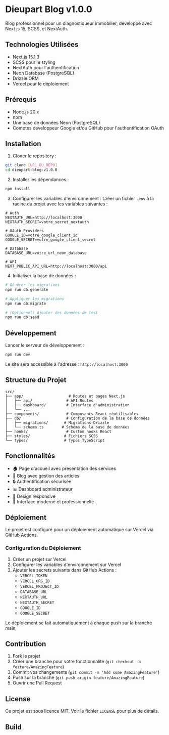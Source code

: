 # Dieupart Blog v1.0.0

Blog professionnel pour un diagnostiqueur immobilier, développé avec Next.js 15, SCSS, et NextAuth.

## Technologies Utilisées

- Next.js 15.1.3
- SCSS pour le styling
- NextAuth pour l'authentification
- Neon Database (PostgreSQL)
- Drizzle ORM
- Vercel pour le déploiement

## Prérequis

- Node.js 20.x
- npm
- Une base de données Neon (PostgreSQL)
- Comptes développeur Google et/ou GitHub pour l'authentification OAuth

## Installation

1. Cloner le repository :

```bash
git clone [URL_DU_REPO]
cd dieupart-blog-v1.0.0
```

2. Installer les dépendances :

```bash
npm install
```

3. Configurer les variables d'environnement :
   Créer un fichier `.env` à la racine du projet avec les variables suivantes :

```env
# Auth
NEXTAUTH_URL=http://localhost:3000
NEXTAUTH_SECRET=votre_secret_nextauth

# OAuth Providers
GOOGLE_ID=votre_google_client_id
GOOGLE_SECRET=votre_google_client_secret

# Database
DATABASE_URL=votre_url_neon_database

# API
NEXT_PUBLIC_API_URL=http://localhost:3000/api
```

4. Initialiser la base de données :

```bash
# Générer les migrations
npm run db:generate

# Appliquer les migrations
npm run db:migrate

# (Optionnel) Ajouter des données de test
npm run db:seed
```

## Développement

Lancer le serveur de développement :

```bash
npm run dev
```

Le site sera accessible à l'adresse : `http://localhost:3000`

## Structure du Projet

```
src/
├── app/                    # Routes et pages Next.js
│   ├── api/               # API Routes
│   ├── dashboard/         # Interface d'administration
│   └── ...
├── components/            # Composants React réutilisables
├── db/                    # Configuration de la base de données
│   ├── migrations/       # Migrations Drizzle
│   └── schema.ts        # Schéma de la base de données
├── hooks/                 # Custom hooks React
├── styles/               # Fichiers SCSS
└── types/                # Types TypeScript
```

## Fonctionnalités

- 🏠 Page d'accueil avec présentation des services
- 📝 Blog avec gestion des articles
- 🔒 Authentification sécurisée
- 📊 Dashboard administrateur
- 📱 Design responsive
- 🎨 Interface moderne et professionnelle

## Déploiement

Le projet est configuré pour un déploiement automatique sur Vercel via GitHub Actions.

### Configuration du Déploiement

1. Créer un projet sur Vercel
2. Configurer les variables d'environnement sur Vercel
3. Ajouter les secrets suivants dans GitHub Actions :
   - `VERCEL_TOKEN`
   - `VERCEL_ORG_ID`
   - `VERCEL_PROJECT_ID`
   - `DATABASE_URL`
   - `NEXTAUTH_URL`
   - `NEXTAUTH_SECRET`
   - `GOOGLE_ID`
   - `GOOGLE_SECRET`

Le déploiement se fait automatiquement à chaque push sur la branche main.

## Contribution

1. Fork le projet
2. Créer une branche pour votre fonctionnalité (`git checkout -b feature/AmazingFeature`)
3. Commit vos changements (`git commit -m 'Add some AmazingFeature'`)
4. Push sur la branche (`git push origin feature/AmazingFeature`)
5. Ouvrir une Pull Request

## License

Ce projet est sous licence MIT. Voir le fichier `LICENSE` pour plus de détails.

## Build
